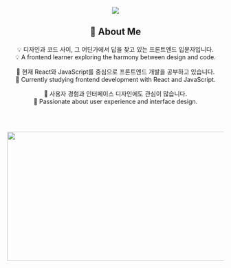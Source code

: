 <p align="center">
  <img src="https://capsule-render.vercel.app/api?type=waving&color=auto&height=200&section=header&text=Design+Meets+Code&fontSize=40&animation=fadeIn" />
</p>


<h2 align="center">👋 About Me</h2>

<div align="center">

💡 디자인과 코드 사이, 그 어딘가에서 답을 찾고 있는 프론트엔드 입문자입니다.  
💡 A frontend learner exploring the harmony between design and code.  

🌱 현재 React와 JavaScript를 중심으로 프론트엔드 개발을 공부하고 있습니다.  
🌱 Currently studying frontend development with React and JavaScript.  

🎨 사용자 경험과 인터페이스 디자인에도 관심이 많습니다.  
🎨 Passionate about user experience and interface design.

</div>
<br>
<br>


<p align="center">
  <a href="https://www.gitanimals.org/en_US?utm_medium=image&utm_source=ElviaChoi&utm_content=farm">
<img
  src="https://render.gitanimals.org/farms/ElviaChoi"
  width="600"
  height="300"
/>
</a>
</p>
